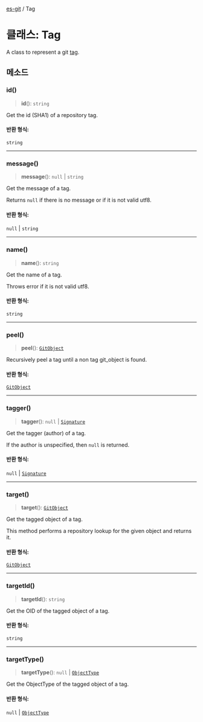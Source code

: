 [es-git](../globals.md) / Tag

# 클래스: Tag

A class to represent a git [tag][1].

[1]: https://git-scm.com/book/en/Git-Basics-Tagging

## 메소드

### id()

> **id**(): `string`

Get the id (SHA1) of a repository tag.

#### 반환 형식:

`string`

***

### message()

> **message**(): `null` \| `string`

Get the message of a tag.

Returns `null` if there is no message or if it is not valid utf8.

#### 반환 형식:

`null` \| `string`

***

### name()

> **name**(): `string`

Get the name of a tag.

Throws error if it is not valid utf8.

#### 반환 형식:

`string`

***

### peel()

> **peel**(): [`GitObject`](GitObject.md)

Recursively peel a tag until a non tag git_object is found.

#### 반환 형식:

[`GitObject`](GitObject.md)

***

### tagger()

> **tagger**(): `null` \| [`Signature`](../interfaces/Signature.md)

Get the tagger (author) of a tag.

If the author is unspecified, then `null` is returned.

#### 반환 형식:

`null` \| [`Signature`](../interfaces/Signature.md)

***

### target()

> **target**(): [`GitObject`](GitObject.md)

Get the tagged object of a tag.

This method performs a repository lookup for the given object and
returns it.

#### 반환 형식:

[`GitObject`](GitObject.md)

***

### targetId()

> **targetId**(): `string`

Get the OID of the tagged object of a tag.

#### 반환 형식:

`string`

***

### targetType()

> **targetType**(): `null` \| [`ObjectType`](../enumerations/ObjectType.md)

Get the ObjectType of the tagged object of a tag.

#### 반환 형식:

`null` \| [`ObjectType`](../enumerations/ObjectType.md)
